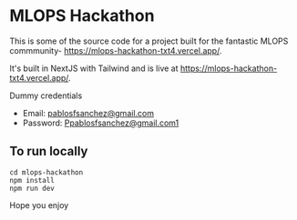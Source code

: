 # MLOPS Hackathon

This is some of the source code for a project built for the fantastic MLOPS commmunity- https://mlops-hackathon-txt4.vercel.app/.

It's built in NextJS with Tailwind and is live at https://mlops-hackathon-txt4.vercel.app/.

Dummy credentials
- Email: pablosfsanchez@gmail.com
- Password: Ppablosfsanchez@gmail.com1

## To run locally

```
cd mlops-hackathon
npm install
npm run dev
```

Hope you enjoy
